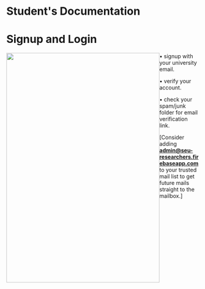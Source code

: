 # **Student's Documentation**

# Signup and Login


<img style="float: left;" src="./assets/images/signupLogin.gif"
height="600px" width="400">

• signup with your university email.

• verify your account.

• check your spam/junk folder for email verification link. 

[Consider adding **admin@seu-researchers.firebaseapp.com** to your trusted mail list to get future mails straight to the mailbox.]

